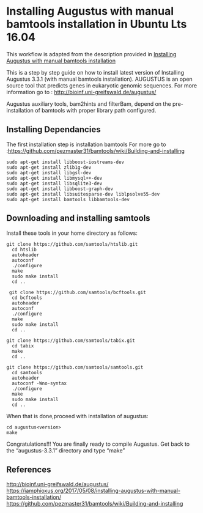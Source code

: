 # Installing Augustus with manual bamtools installation in Ubuntu Lts 16.04

This workflow is adapted from the description provided in [Installing Augustus with manual bamtools installation](https://iamphioxus.org/2017/05/08/installing-augustus-with-manual-bamtools-installation/)

This is a step by step guide on how to install latest version of Installing Augustus  3.3.1 (with manual bamtools installation).
AUGUSTUS is an open source tool that predicts genes in eukaryotic genomic sequences.
For more information go to : http://bioinf.uni-greifswald.de/augustus/

Augustus auxiliary tools, bam2hints and filterBam, depend on the pre-installation of bamtools with proper library path configured.

## **Installing Dependancies**

The first installation step is installation bamtools
For more go to :https://github.com/pezmaster31/bamtools/wiki/Building-and-installing
```{r,eval=FALSE,error=FALSE,warning=FALSE,message=FALSE,echo=TRUE}
sudo apt-get install libboost-iostreams-dev
sudo apt-get install zlib1g-dev
sudo apt-get install libgsl-dev
sudo apt-get install libmysql++-dev
sudo apt-get install libsqlite3-dev
sudo apt-get install libboost-graph-dev
sudo apt-get install libsuitesparse-dev liblpsolve55-dev
sudo apt-get install bamtools libbamtools-dev

```

## Downloading and installing samtools ##
Install these tools in your home directory as follows:
```{r,eval=FALSE,error=FALSE,warning=FALSE,message=FALSE,echo=TRUE}
git clone https://github.com/samtools/htslib.git
  cd htslib
  autoheader
  autoconf
  ./configure
  make
  sudo make install
  cd ..
  
 git clone https://github.com/samtools/bcftools.git
  cd bcftools
  autoheader
  autoconf 
  ./configure
  make
  sudo make install
  cd ..

git clone https://github.com/samtools/tabix.git
  cd tabix
  make
  cd ..
  
git clone https://github.com/samtools/samtools.git
  cd samtools
  autoheader
  autoconf -Wno-syntax
  ./configure
  make
  sudo make install
  cd ..
```

When that is done,proceed with installation of augustus:
```{r,eval=FALSE,error=FALSE,warning=FALSE,message=FALSE,echo=TRUE}
cd augustus<version>
make
```

Congratulations!!! 
You are finally ready to compile Augustus. Get back to the “augustus-3.3.1” directory and type “make”

## **References**
http://bioinf.uni-greifswald.de/augustus/
https://iamphioxus.org/2017/05/08/installing-augustus-with-manual-bamtools-installation/
https://github.com/pezmaster31/bamtools/wiki/Building-and-installing
